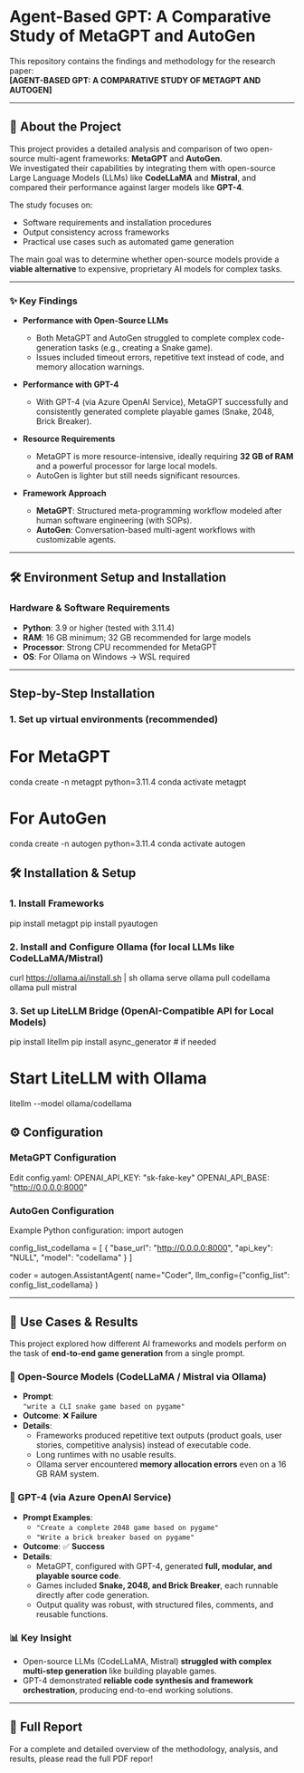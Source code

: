 # Agent-Based GPT: A Comparative Study of MetaGPT and AutoGen

This repository contains the findings and methodology for the research paper:  
**[AGENT-BASED GPT: A COMPARATIVE STUDY OF METAGPT AND AUTOGEN]**

---

## 📖 About the Project

This project provides a detailed analysis and comparison of two open-source multi-agent frameworks: **MetaGPT** and **AutoGen**.  
We investigated their capabilities by integrating them with open-source Large Language Models (LLMs) like **CodeLLaMA** and **Mistral**, and compared their performance against larger models like **GPT-4**.  

The study focuses on:  
- Software requirements and installation procedures  
- Output consistency across frameworks  
- Practical use cases such as automated game generation  

The main goal was to determine whether open-source models provide a **viable alternative** to expensive, proprietary AI models for complex tasks.  

---

### ✨ Key Findings

* **Performance with Open-Source LLMs**  
  - Both MetaGPT and AutoGen struggled to complete complex code-generation tasks (e.g., creating a Snake game).  
  - Issues included timeout errors, repetitive text instead of code, and memory allocation warnings.  

* **Performance with GPT-4**  
  - With GPT-4 (via Azure OpenAI Service), MetaGPT successfully and consistently generated complete playable games (Snake, 2048, Brick Breaker).  

* **Resource Requirements**  
  - MetaGPT is more resource-intensive, ideally requiring **32 GB of RAM** and a powerful processor for large local models.  
  - AutoGen is lighter but still needs significant resources.  

* **Framework Approach**  
  - **MetaGPT**: Structured meta-programming workflow modeled after human software engineering (with SOPs).  
  - **AutoGen**: Conversation-based multi-agent workflows with customizable agents.  

---

## 🛠️ Environment Setup and Installation

### Hardware & Software Requirements
- **Python**: 3.9 or higher (tested with 3.11.4)  
- **RAM**: 16 GB minimum; 32 GB recommended for large models  
- **Processor**: Strong CPU recommended for MetaGPT  
- **OS**: For Ollama on Windows → WSL required  

---

## Step-by-Step Installation

### 1. Set up virtual environments (recommended) 
# For MetaGPT
conda create -n metagpt python=3.11.4
conda activate metagpt

# For AutoGen
conda create -n autogen python=3.11.4
conda activate autogen

## 🛠️ Installation & Setup

### 1. Install Frameworks
pip install metagpt
pip install pyautogen

### 2. Install and Configure Ollama (for local LLMs like CodeLLaMA/Mistral)
curl https://ollama.ai/install.sh | sh
ollama serve
ollama pull codellama
ollama pull mistral

### 3. Set up LiteLLM Bridge (OpenAI-Compatible API for Local Models)
pip install litellm
pip install async_generator  # if needed

# Start LiteLLM with Ollama
litellm --model ollama/codellama

## ⚙️ Configuration

### MetaGPT Configuration
Edit config.yaml:
OPENAI_API_KEY: "sk-fake-key"
OPENAI_API_BASE: "http://0.0.0.0:8000"

### AutoGen Configuration
Example Python configuration:
import autogen

config_list_codellama = [
    {
        "base_url": "http://0.0.0.0:8000",
        "api_key": "NULL",
        "model": "codellama"
    }
]

coder = autogen.AssistantAgent(
    name="Coder",
    llm_config={"config_list": config_list_codellama}
)

---

## 🚀 Use Cases & Results

This project explored how different AI frameworks and models perform on the task of **end-to-end game generation** from a single prompt.

### 🧪 Open-Source Models (CodeLLaMA / Mistral via Ollama)
- **Prompt**:  
  `"write a CLI snake game based on pygame"`
- **Outcome**: ❌ **Failure**
- **Details**:  
  - Frameworks produced repetitive text outputs (product goals, user stories, competitive analysis) instead of executable code.  
  - Long runtimes with no usable results.  
  - Ollama server encountered **memory allocation errors** even on a 16 GB RAM system.  

### 🔑 GPT-4 (via Azure OpenAI Service)
- **Prompt Examples**:  
  - `"Create a complete 2048 game based on pygame"`  
  - `"Write a brick breaker based on pygame"`  
- **Outcome**: ✅ **Success**
- **Details**:  
  - MetaGPT, configured with GPT-4, generated **full, modular, and playable source code**.  
  - Games included **Snake, 2048, and Brick Breaker**, each runnable directly after code generation.  
  - Output quality was robust, with structured files, comments, and reusable functions.  

### 📊 Key Insight
- Open-source LLMs (CodeLLaMA, Mistral) **struggled with complex multi-step generation** like building playable games.  
- GPT-4 demonstrated **reliable code synthesis and framework orchestration**, producing end-to-end working solutions.

---

## 📄 Full Report

For a complete and detailed overview of the methodology, analysis, and results, please read the full PDF repor!








